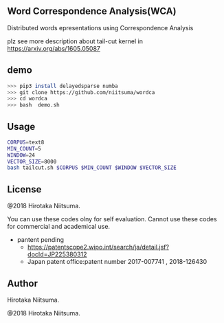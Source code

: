 
## Word Correspondence Analysis(WCA)
Distributed words epresentations using Correspondence Analysis

plz see more description about tail-cut kernel in  https://arxiv.org/abs/1605.05087


## demo 
```sh
>>> pip3 install delayedsparse numba 
>>> git clone https://github.com/niitsuma/wordca
>>> cd wordca
>>> bash  demo.sh
```

## Usage

```sh
CORPUS=text8
MIN_COUNT=5
WINDOW=24
VECTOR_SIZE=8000
bash tailcut.sh $CORPUS $MIN_COUNT $WINDOW $VECTOR_SIZE
```

## License

@2018 Hirotaka Niitsuma.

You can use these codes olny for self evaluation.
Cannot use these codes for commercial and academical use.

* pantent pending
  * https://patentscope2.wipo.int/search/ja/detail.jsf?docId=JP225380312
  * Japan patent office:patent number 2017-007741 , 2018-126430



## Author
Hirotaka Niitsuma.


@2018 Hirotaka Niitsuma.

